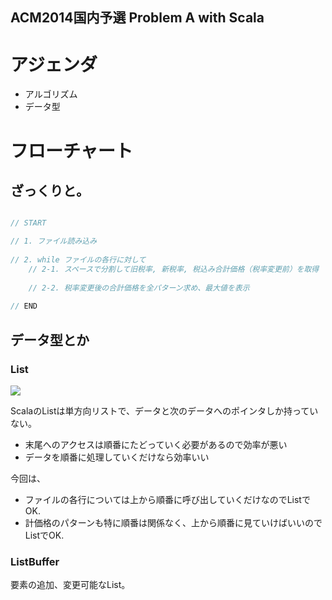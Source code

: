 ACM2014国内予選 Problem A with Scala
---

# アジェンダ
* アルゴリズム
* データ型


# フローチャート

## ざっくりと。
```scala

// START

// 1. ファイル読み込み
	
// 2. while ファイルの各行に対して
	// 2-1. スペースで分割して旧税率, 新税率, 税込み合計価格（税率変更前）を取得
		
	// 2-2. 税率変更後の合計価格を全パターン求め、最大値を表示
		
// END

```

## データ型とか
### List

![](http://itpro.nikkeibp.co.jp/article/COLUMN/20090811/335504/zu01.gif)

ScalaのListは単方向リストで、データと次のデータへのポインタしか持っていない。

* 末尾へのアクセスは順番にたどっていく必要があるので効率が悪い
* データを順番に処理していくだけなら効率いい

今回は、

* ファイルの各行については上から順番に呼び出していくだけなのでListでOK.  
* 計価格のパターンも特に順番は関係なく、上から順番に見ていけばいいのでListでOK.

### ListBuffer

要素の追加、変更可能なList。
